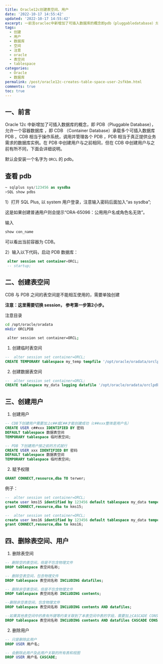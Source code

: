 ```yaml
---
title: Oracle12c创建表空间、用户
date: '2022-10-17 14:55:42'
updated: '2022-10-17 14:55:42'
excerpt: 一前言oraclec中新增加了可插入数据库的概念即pdb（pluggabledatabase）允许一个容器数据库即cdb（containerdatabase）承载多个可插入数据库pdb。cdb相当于操作系统调用并管理各个pdbpdb相当于真正提供业务需求的数据库实例。在pdb中创建用户与之前相同但在cdb中创建用户与之前有所不同下面会详细说明。默认会安装一个名字为orcl​的pdb。查看pdb~sqlplussysassysdbasqlshowpdbs）打开sqlplus以system用户登录注意输入密码
tags:
  - 创建
  - 用户
  - 数据库
  - 空间
  - 注意
  - oracle
  - 表空间
  - tablespace
categories:
  - Oracle
  - 数据库
permalink: /post/oracle12c-creates-table-space-user-2sfkbm.html
comments: true
toc: true
---
```

## 一、前言

Oracle 12c 中新增加了可插入数据库的概念，即 PDB（Pluggable Database），允许一个容器数据库 ，即 CDB （Container Database）承载多个可插入数据库 PDB 。CDB 相当于操作系统，调用并管理各个 PDB ，PDB 相当于真正提供业务需求的数据库实例。在 PDB 中创建用户与之前相同，但在 CDB 中创建用户与之前有所不同，下面会详细说明。

默认会安装一个名字为 `ORCL`​ 的 pdb。

## 查看 pdb

```sql
~ sqlplus sys/123456 as sysdba
>SQL show pdbs
```

1）打开 SQL Plus, 以 system 用户登录，注意输入密码后面加入“as sysdba”;

这是如果创建普通用户则会提示“ORA-65096：公用用户名或角色名无效”。

输入

```sql
show con_name
```

可以看出当前容器为 CDB。

2）输入以下代码，启动 PDB 数据库：

```sql
 alter session set container=ORCL; 
 -- startup;
```

## 二、创建表空间

CDB 与 PDB 之间的表空间是不能相互使用的，需要单独创建

**注意：这里需要切换 session， 参考第一步第2小步。**

注意目录

```bash
cd /opt/oracle/oradata
mkdir ORCLPDB
```

```bash
 alter session set container=ORCL; 
```

1. 创建临时表空间

```sql
--  alter session set container=ORCL; 
CREATE TEMPORARY tablespace my_temp tempfile '/opt/oracle/oradata/orclpdb/my_temp.dbf' SIZE 50m autoextend ON NEXT 50m maxsize 20480m extent management LOCAL;
```

2. 创建数据表空间

```sql
--  alter session set container=ORCL; 
CREATE tablespace my_data logging datafile '/opt/oracle/oradata/orclpdb/my_data.dbf' SIZE 50m autoextend ON NEXT 50m maxsize 20480m extent management LOCAL;
```

## 三、创建用户

1. 创建用户

```sql
-- CDB下创建用户需要加上c##或C##才能创建成功（c##xxx整体是用户名）
CREATE USER c##xxx IDENTIFIED BY 密码
DEFAULT tablespace 数据表空间
TEMPORARY tablespace 临时表空间;
```

```sql
-- PDB 下创建用户按之前的方式就行
CREATE USER xxx IDENTIFIED BY 密码
DEFAULT tablespace 数据表空间
TEMPORARY tablespace 临时表空间;
```

2. 赋予权限

```sql
GRANT CONNECT,resource,dba TO terwer;
```

例子：

```sql
--  alter session set container=ORCL; 
create user kms15 identified by 123456 default tablespace my_data temporary tablespace my_temp; 
grant CONNECT,resource,dba to kms15;

--  alter session set container=ORCL; 
create user kms16 identified by 123456 default tablespace my_data temporary tablespace my_temp;
grant CONNECT,resource,dba to kms16;
```

## 四、删除表空间、用户

1. 删除表空间<br />

```sql
-- 删除空的表空间，但是不包含物理文件
DROP tablespace 表空间名称;

-- 删除空表空间，包含物理文件
DROP tablespace 表空间名称 INCLUDING datafiles;

-- 删除非空表空间，但是不包含物理文件
DROP tablespace 表空间名称 INCLUDING contents;

--删除非空表空间，包含物理文件
DROP tablespace 表空间名称 INCLUDING contents AND datafiles;

--如果其他表空间中的表有外键等约束关联到了本表空间中表的字段，需要加上CASCADE CONSTRAINTS
DROP tablespace 表空间名称 INCLUDING contents AND datafiles CASCADE CONSTRAINTS;
```

2. 删除用户

```sql
-- 只是删除此用户
DROP USER 用户名;

-- 会删除此用户及此用户关联的所有表和视图
DROP USER 用户名 CASCADE;
```